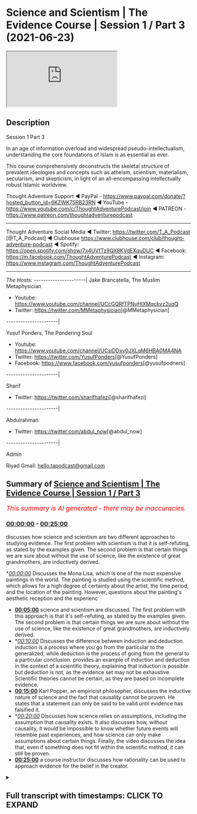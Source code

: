 # Science and Scientism | The Evidence Course | Session 1 / Part 3 (2021-06-23)

<iframe loading='lazy' src='https://www.youtube.com/embed/twjPt1cOHKE'></iframe>

## Description

Session 1 Part 3

In an age of information overload and widespread pseudo-intellectualism, understanding the core foundations of Islam is as essential as ever. 

This course comprehensively deconstructs the skeletal structure of prevalent ideologies and concepts such as atheism, scientism, materialism, secularism, and skepticism, in light of an all-encompassing intellectually robust Islamic worldview.

Thought Adventure Support
◄ PayPal - https://www.paypal.com/donate/?hosted_button_id=6KZWK75RB23RN 
◄ YouTube - https://www.youtube.com/c/ThoughtAdventurePodcast/join
◄ PATREON - https://www.patreon.com/thoughtadventurepodcast
____________________________________________________________________

Thought Adventure Social Media
◄ Twitter: https://twitter.com/T_A_Podcast​​ [@T_A_Podcast]
◄ Clubhouse https://www.clubhouse.com/club/thought-adventure-podcast
◄ Spotify: https://open.spotify.com/show/7x4UVfTz9QX8KVdEXquDUC
◄ Facebook: https://m.facebook.com/ThoughtAdventurePodcast
◄ Instagram: https://www.instagram.com/ThoughtAdventurePodcast​

----------------------------------------------------------------

*The Hosts:*
----------------------|
Jake Brancatella, The Muslim Metaphysician

- Youtube: https://www.youtube.com/channel/UCcGQRfTPNyHlXMqckvz2uqQ
- Twitter:  https://twitter.com/MMetaphysician​​ [@MMetaphysician]

----------------------|

Yusuf Ponders, The Pondering Soul

- Youtube: https://www.youtube.com/channel/UCsiDDxy0JXLqM6HBA0MA4NA
- Twitter: https://twitter.com/YusufPonders​​ [@YusufPonders]
- Facebook: https://www.facebook.com/yusufponders​ [@yusufpodners]

----------------------|

Sharif

- Twitter: https://twitter.com/sharifhafezi​​ [@sharifhafezi]

----------------------|

Abdulrahman

- Twitter: https://twitter.com/abdul_now​ [@abdul_now]

----------------------|

Admin

Riyad 
Gmail: hello.tapodcast@gmail.com

## Summary of [Science and Scientism | The Evidence Course | Session 1 / Part 3](https://www.youtube.com/watch?v=twjPt1cOHKE)


*<span style="color:red; font-size:125%">This summary is AI generated - there may be inaccuracies</span>. [](/)*

### [00:00:00](https://www.youtube.com/watch?v=twjPt1cOHKE&t=0) - [00:25:00](https://www.youtube.com/watch?v=twjPt1cOHKE&t=1500)

 discusses how science and scientism are two different approaches to studying evidence. The first problem with scientism is that it is self-refuting, as stated by the examples given. The second problem is that certain things we are sure about without the use of science, like the existence of great grandmothers, are inductively derived.

**[00:00:00](https://www.youtube.com/watch?v=twjPt1cOHKE&t=0)* Discusses the Mona Lisa, which is one of the most expensive paintings in the world. The painting is studied using the scientific method, which allows for a high degree of certainty about the artist, the time period, and the location of the painting. However, questions about the painting's aesthetic reception and the experienc
* **[00:05:00](https://www.youtube.com/watch?v=twjPt1cOHKE&t=300)**  science and scientism are discussed. The first problem with this approach is that it's self-refuting, as stated by the examples given. The second problem is that certain things we are sure about without the use of science, like the existence of great grandmothers, are inductively derived.
* **[00:10:00](https://www.youtube.com/watch?v=twjPt1cOHKE&t=600)* Discusses the difference between induction and deduction. induction is a process where you go from the particular to the generalized, while deduction is the process of going from the general to a particular conclusion.  provides an example of induction and deduction in the context of a scientific theory, explaining that induction is possible but deduction is not, as the evidence set may not be exhaustive. Scientific theories cannot be certain, as they are based on incomplete evidence.
* **[00:15:00](https://www.youtube.com/watch?v=twjPt1cOHKE&t=900)** Karl Popper, an empiricist philosopher, discusses the inductive nature of science and the fact that causality cannot be proven. He states that a statement can only be said to be valid until evidence has falsified it.
* **[00:20:00](https://www.youtube.com/watch?v=twjPt1cOHKE&t=1200)* Discusses how science relies on assumptions, including the assumption that causality exists. It also discusses how, without causality, it would be impossible to know whether future events will resemble past experiences, and how science can only make assumptions about certain things. Finally, the video discusses the idea that, even if something does not fit within the scientific method, it can still be proven.
* **[00:25:00](https://www.youtube.com/watch?v=twjPt1cOHKE&t=1500)**  a course instructor discusses how rationality can be used to approach evidence for the belief in the creator.

<details><summary><h2>Full transcript with timestamps: CLICK TO EXPAND</h2></summary>

[0:00:15](https://youtu.be/twjPt1cOHKE?t=15) have a think about the famous painting  
[0:00:17](https://youtu.be/twjPt1cOHKE?t=17) called mona lisa  
[0:00:18](https://youtu.be/twjPt1cOHKE?t=18) and it's known throughout the world it's  
[0:00:20](https://youtu.be/twjPt1cOHKE?t=20) one of the most if not the  
[0:00:22](https://youtu.be/twjPt1cOHKE?t=22) most expensive painting in the world  
[0:00:25](https://youtu.be/twjPt1cOHKE?t=25) now let's approach our understanding of  
[0:00:28](https://youtu.be/twjPt1cOHKE?t=28) this painting of the mona lisa  
[0:00:30](https://youtu.be/twjPt1cOHKE?t=30) through using the scientific method what  
[0:00:34](https://youtu.be/twjPt1cOHKE?t=34) conclusions are we going to come to  
[0:00:35](https://youtu.be/twjPt1cOHKE?t=35) using the scientific method well as we  
[0:00:38](https://youtu.be/twjPt1cOHKE?t=38) mentioned the scientific method  
[0:00:40](https://youtu.be/twjPt1cOHKE?t=40) is really good at understanding the  
[0:00:42](https://youtu.be/twjPt1cOHKE?t=42) observable detestable and the repeatable  
[0:00:45](https://youtu.be/twjPt1cOHKE?t=45) so we can work out maybe what type of  
[0:00:48](https://youtu.be/twjPt1cOHKE?t=48) colors were used  
[0:00:49](https://youtu.be/twjPt1cOHKE?t=49) what was the composition of the paints  
[0:00:51](https://youtu.be/twjPt1cOHKE?t=51) what was the composition of the material  
[0:00:53](https://youtu.be/twjPt1cOHKE?t=53) that was used for the canvas  
[0:00:55](https://youtu.be/twjPt1cOHKE?t=55) or even the frame these are things  
[0:00:57](https://youtu.be/twjPt1cOHKE?t=57) within our direct  
[0:00:59](https://youtu.be/twjPt1cOHKE?t=59) observation within the experimental  
[0:01:01](https://youtu.be/twjPt1cOHKE?t=61) field  
[0:01:02](https://youtu.be/twjPt1cOHKE?t=62) but we have to ask ourselves the  
[0:01:04](https://youtu.be/twjPt1cOHKE?t=64) question what's outside  
[0:01:06](https://youtu.be/twjPt1cOHKE?t=66) of the scientific method what's outside  
[0:01:08](https://youtu.be/twjPt1cOHKE?t=68) of the experimental field  
[0:01:10](https://youtu.be/twjPt1cOHKE?t=70) and therefore the empirical approach the  
[0:01:13](https://youtu.be/twjPt1cOHKE?t=73) obvious question  
[0:01:15](https://youtu.be/twjPt1cOHKE?t=75) is the painter science although  
[0:01:18](https://youtu.be/twjPt1cOHKE?t=78) incredibly useful  
[0:01:20](https://youtu.be/twjPt1cOHKE?t=80) when it comes to those things which are  
[0:01:21](https://youtu.be/twjPt1cOHKE?t=81) directly sensible and testable and  
[0:01:23](https://youtu.be/twjPt1cOHKE?t=83) repeatable  
[0:01:25](https://youtu.be/twjPt1cOHKE?t=85) cannot be used to determine matters  
[0:01:27](https://youtu.be/twjPt1cOHKE?t=87) which are outside of its scope  
[0:01:30](https://youtu.be/twjPt1cOHKE?t=90) and the directly observable and the  
[0:01:32](https://youtu.be/twjPt1cOHKE?t=92) directly sensible  
[0:01:34](https://youtu.be/twjPt1cOHKE?t=94) does that mean that because we can't  
[0:01:36](https://youtu.be/twjPt1cOHKE?t=96) prove it for a scientific approach  
[0:01:39](https://youtu.be/twjPt1cOHKE?t=99) that the painter does not exist  
[0:01:42](https://youtu.be/twjPt1cOHKE?t=102) obviously the painter exists in fact we  
[0:01:44](https://youtu.be/twjPt1cOHKE?t=104) know  
[0:01:45](https://youtu.be/twjPt1cOHKE?t=105) who that painter is of the mona lisa  
[0:01:47](https://youtu.be/twjPt1cOHKE?t=107) it's leonardo da vinci  
[0:01:49](https://youtu.be/twjPt1cOHKE?t=109) at the beginning of the 16th century in  
[0:01:51](https://youtu.be/twjPt1cOHKE?t=111) fact  
[0:01:52](https://youtu.be/twjPt1cOHKE?t=112) all of this we know with a high degree  
[0:01:55](https://youtu.be/twjPt1cOHKE?t=115) of certainty i  
[0:01:56](https://youtu.be/twjPt1cOHKE?t=116) who the person was and roughly or quite  
[0:01:59](https://youtu.be/twjPt1cOHKE?t=119) you know confidently  
[0:02:00](https://youtu.be/twjPt1cOHKE?t=120) when it was which period of time at  
[0:02:03](https://youtu.be/twjPt1cOHKE?t=123) least which century it took place  
[0:02:05](https://youtu.be/twjPt1cOHKE?t=125) and all of these answers that we can  
[0:02:07](https://youtu.be/twjPt1cOHKE?t=127) understand with a high degree of  
[0:02:09](https://youtu.be/twjPt1cOHKE?t=129) certainty  
[0:02:10](https://youtu.be/twjPt1cOHKE?t=130) comes outside of experimentation and the  
[0:02:12](https://youtu.be/twjPt1cOHKE?t=132) scientific method  
[0:02:15](https://youtu.be/twjPt1cOHKE?t=135) similarly when we look at the painting  
[0:02:18](https://youtu.be/twjPt1cOHKE?t=138) and maybe some people might say it's  
[0:02:19](https://youtu.be/twjPt1cOHKE?t=139) beautiful  
[0:02:20](https://youtu.be/twjPt1cOHKE?t=140) exquisite other people might say oh it's  
[0:02:22](https://youtu.be/twjPt1cOHKE?t=142) ugly i  
[0:02:23](https://youtu.be/twjPt1cOHKE?t=143) what is our aesthetic reception for this  
[0:02:26](https://youtu.be/twjPt1cOHKE?t=146) particular painting  
[0:02:28](https://youtu.be/twjPt1cOHKE?t=148) does it move us to emotion and what type  
[0:02:31](https://youtu.be/twjPt1cOHKE?t=151) of emotion  
[0:02:32](https://youtu.be/twjPt1cOHKE?t=152) these questions again are outside of  
[0:02:36](https://youtu.be/twjPt1cOHKE?t=156) science yeah it doesn't mean that we  
[0:02:38](https://youtu.be/twjPt1cOHKE?t=158) don't have  
[0:02:39](https://youtu.be/twjPt1cOHKE?t=159) emotions that we don't have an  
[0:02:41](https://youtu.be/twjPt1cOHKE?t=161) appreciation of what we think is  
[0:02:42](https://youtu.be/twjPt1cOHKE?t=162) beautiful or what we think is  
[0:02:44](https://youtu.be/twjPt1cOHKE?t=164) ugly and that's you know and some people  
[0:02:47](https://youtu.be/twjPt1cOHKE?t=167) might say well  
[0:02:48](https://youtu.be/twjPt1cOHKE?t=168) maybe we can through science maybe we  
[0:02:51](https://youtu.be/twjPt1cOHKE?t=171) can  
[0:02:52](https://youtu.be/twjPt1cOHKE?t=172) you know look at a brain scan and look  
[0:02:54](https://youtu.be/twjPt1cOHKE?t=174) at regions of the brain that are being  
[0:02:55](https://youtu.be/twjPt1cOHKE?t=175) highlighted  
[0:02:56](https://youtu.be/twjPt1cOHKE?t=176) but just simply highlighting regions of  
[0:02:59](https://youtu.be/twjPt1cOHKE?t=179) the brain  
[0:03:00](https://youtu.be/twjPt1cOHKE?t=180) doesn't say what type of emotions all  
[0:03:03](https://youtu.be/twjPt1cOHKE?t=183) more importantly the experience of that  
[0:03:06](https://youtu.be/twjPt1cOHKE?t=186) emotions  
[0:03:07](https://youtu.be/twjPt1cOHKE?t=187) because the experience of emotions is  
[0:03:09](https://youtu.be/twjPt1cOHKE?t=189) very personal  
[0:03:10](https://youtu.be/twjPt1cOHKE?t=190) to each individual and this comes to  
[0:03:12](https://youtu.be/twjPt1cOHKE?t=192) another question  
[0:03:14](https://youtu.be/twjPt1cOHKE?t=194) with regards to consciousness how do you  
[0:03:16](https://youtu.be/twjPt1cOHKE?t=196) know  
[0:03:17](https://youtu.be/twjPt1cOHKE?t=197) that i am a conscious being do you know  
[0:03:20](https://youtu.be/twjPt1cOHKE?t=200) it  
[0:03:21](https://youtu.be/twjPt1cOHKE?t=201) by simply studying the science of my  
[0:03:23](https://youtu.be/twjPt1cOHKE?t=203) brain activity  
[0:03:25](https://youtu.be/twjPt1cOHKE?t=205) if you haven't studied my brain activity  
[0:03:27](https://youtu.be/twjPt1cOHKE?t=207) does that mean  
[0:03:28](https://youtu.be/twjPt1cOHKE?t=208) that you are unsure whether i'm a  
[0:03:30](https://youtu.be/twjPt1cOHKE?t=210) conscious being or not  
[0:03:33](https://youtu.be/twjPt1cOHKE?t=213) in fact some people might say okay not  
[0:03:34](https://youtu.be/twjPt1cOHKE?t=214) only can we do brain scans  
[0:03:37](https://youtu.be/twjPt1cOHKE?t=217) but also we can look at action  
[0:03:38](https://youtu.be/twjPt1cOHKE?t=218) potentials of neurons these are  
[0:03:40](https://youtu.be/twjPt1cOHKE?t=220) electrical signals that travel across  
[0:03:42](https://youtu.be/twjPt1cOHKE?t=222) the neurons of the brain  
[0:03:44](https://youtu.be/twjPt1cOHKE?t=224) or that we can you know understand  
[0:03:48](https://youtu.be/twjPt1cOHKE?t=228) and test what type of chemicals are  
[0:03:50](https://youtu.be/twjPt1cOHKE?t=230) being released at the presynaptic neuro  
[0:03:52](https://youtu.be/twjPt1cOHKE?t=232) known as trans neurotransmitters  
[0:03:56](https://youtu.be/twjPt1cOHKE?t=236) yet none of this explains what it means  
[0:03:58](https://youtu.be/twjPt1cOHKE?t=238) to be me  
[0:04:00](https://youtu.be/twjPt1cOHKE?t=240) what it means to experience something  
[0:04:02](https://youtu.be/twjPt1cOHKE?t=242) whether that's a painting  
[0:04:04](https://youtu.be/twjPt1cOHKE?t=244) whether that's poetry or something else  
[0:04:07](https://youtu.be/twjPt1cOHKE?t=247) i  
[0:04:07](https://youtu.be/twjPt1cOHKE?t=247) what it feels to be consciously aware  
[0:04:11](https://youtu.be/twjPt1cOHKE?t=251) many scientists and philosophers are  
[0:04:14](https://youtu.be/twjPt1cOHKE?t=254) aware of this problem of consciousness  
[0:04:16](https://youtu.be/twjPt1cOHKE?t=256) even just how to define what the term  
[0:04:19](https://youtu.be/twjPt1cOHKE?t=259) consciousness is  
[0:04:20](https://youtu.be/twjPt1cOHKE?t=260) from a purely materialistic explanation  
[0:04:23](https://youtu.be/twjPt1cOHKE?t=263) this is why they call it  
[0:04:24](https://youtu.be/twjPt1cOHKE?t=264) the hard problem of science  
[0:04:26](https://youtu.be/twjPt1cOHKE?t=266) consciousness being the hard problem of  
[0:04:28](https://youtu.be/twjPt1cOHKE?t=268) science  
[0:04:29](https://youtu.be/twjPt1cOHKE?t=269) and some might say well you know in the  
[0:04:31](https://youtu.be/twjPt1cOHKE?t=271) future  
[0:04:32](https://youtu.be/twjPt1cOHKE?t=272) we will work it out we will be able to  
[0:04:34](https://youtu.be/twjPt1cOHKE?t=274) define  
[0:04:36](https://youtu.be/twjPt1cOHKE?t=276) through the use of empiricism and  
[0:04:38](https://youtu.be/twjPt1cOHKE?t=278) science that consciousness exists  
[0:04:42](https://youtu.be/twjPt1cOHKE?t=282) that will be able to determine that a  
[0:04:44](https://youtu.be/twjPt1cOHKE?t=284) person is conscious  
[0:04:45](https://youtu.be/twjPt1cOHKE?t=285) or not you know in terms of and what it  
[0:04:48](https://youtu.be/twjPt1cOHKE?t=288) means to be conscious for that  
[0:04:49](https://youtu.be/twjPt1cOHKE?t=289) individual  
[0:04:51](https://youtu.be/twjPt1cOHKE?t=291) but even if they say in the future we'll  
[0:04:53](https://youtu.be/twjPt1cOHKE?t=293) be able to determine this  
[0:04:55](https://youtu.be/twjPt1cOHKE?t=295) it doesn't deny the fact that we can be  
[0:04:58](https://youtu.be/twjPt1cOHKE?t=298) sure to now and understand and  
[0:05:00](https://youtu.be/twjPt1cOHKE?t=300) comprehend now  
[0:05:01](https://youtu.be/twjPt1cOHKE?t=301) that a person is conscious or not  
[0:05:03](https://youtu.be/twjPt1cOHKE?t=303) hopefully you're still conscious  
[0:05:05](https://youtu.be/twjPt1cOHKE?t=305) uh watching these videos so  
[0:05:09](https://youtu.be/twjPt1cOHKE?t=309) whether we look at the painting example  
[0:05:11](https://youtu.be/twjPt1cOHKE?t=311) whether we look at the consciousness  
[0:05:13](https://youtu.be/twjPt1cOHKE?t=313) example  
[0:05:14](https://youtu.be/twjPt1cOHKE?t=314) these are two relatively simple examples  
[0:05:17](https://youtu.be/twjPt1cOHKE?t=317) that demonstrated the limited  
[0:05:18](https://youtu.be/twjPt1cOHKE?t=318) applicability of science  
[0:05:21](https://youtu.be/twjPt1cOHKE?t=321) that is not to say that science isn't a  
[0:05:23](https://youtu.be/twjPt1cOHKE?t=323) useful tool  
[0:05:24](https://youtu.be/twjPt1cOHKE?t=324) and like i said you know it's been very  
[0:05:26](https://youtu.be/twjPt1cOHKE?t=326) useful it's helped us develop medicine  
[0:05:29](https://youtu.be/twjPt1cOHKE?t=329) surgery space travel telecommunications  
[0:05:32](https://youtu.be/twjPt1cOHKE?t=332) but rather and also it was utilized by  
[0:05:35](https://youtu.be/twjPt1cOHKE?t=335) the muslims of the past as well  
[0:05:36](https://youtu.be/twjPt1cOHKE?t=336) famous muslim scientists including  
[0:05:39](https://youtu.be/twjPt1cOHKE?t=339) people who say  
[0:05:40](https://youtu.be/twjPt1cOHKE?t=340) that ibn haitham the famous muslim  
[0:05:42](https://youtu.be/twjPt1cOHKE?t=342) scientists of the past  
[0:05:44](https://youtu.be/twjPt1cOHKE?t=344) helped create in part or help formulate  
[0:05:47](https://youtu.be/twjPt1cOHKE?t=347) in part the scientific method but the  
[0:05:50](https://youtu.be/twjPt1cOHKE?t=350) problem  
[0:05:51](https://youtu.be/twjPt1cOHKE?t=351) now is not the fact that people are  
[0:05:53](https://youtu.be/twjPt1cOHKE?t=353) using science  
[0:05:54](https://youtu.be/twjPt1cOHKE?t=354) it's the fact that they approach all  
[0:05:57](https://youtu.be/twjPt1cOHKE?t=357) questions with the use of science  
[0:05:59](https://youtu.be/twjPt1cOHKE?t=359) and claim that anything that's not  
[0:06:01](https://youtu.be/twjPt1cOHKE?t=361) scientific  
[0:06:03](https://youtu.be/twjPt1cOHKE?t=363) and empirically verifiable is therefore  
[0:06:06](https://youtu.be/twjPt1cOHKE?t=366) unprovable untestable or  
[0:06:10](https://youtu.be/twjPt1cOHKE?t=370) doesn't exist and this is what we call  
[0:06:13](https://youtu.be/twjPt1cOHKE?t=373) scientism  
[0:06:15](https://youtu.be/twjPt1cOHKE?t=375) in one definition it's described as  
[0:06:18](https://youtu.be/twjPt1cOHKE?t=378) totalizing the view of science  
[0:06:20](https://youtu.be/twjPt1cOHKE?t=380) as if it were capable of describing all  
[0:06:22](https://youtu.be/twjPt1cOHKE?t=382) reality  
[0:06:23](https://youtu.be/twjPt1cOHKE?t=383) and knowledge or as if it were the only  
[0:06:26](https://youtu.be/twjPt1cOHKE?t=386) true way  
[0:06:27](https://youtu.be/twjPt1cOHKE?t=387) to acquire knowledge about reality and  
[0:06:29](https://youtu.be/twjPt1cOHKE?t=389) the nature of things  
[0:06:31](https://youtu.be/twjPt1cOHKE?t=391) so statements like science is the only  
[0:06:33](https://youtu.be/twjPt1cOHKE?t=393) way to know truth  
[0:06:35](https://youtu.be/twjPt1cOHKE?t=395) or science will answer all questions  
[0:06:38](https://youtu.be/twjPt1cOHKE?t=398) these statements  
[0:06:39](https://youtu.be/twjPt1cOHKE?t=399) are actually non-scientific statements  
[0:06:43](https://youtu.be/twjPt1cOHKE?t=403) i want you to follow this point when a  
[0:06:45](https://youtu.be/twjPt1cOHKE?t=405) person turns around and says  
[0:06:47](https://youtu.be/twjPt1cOHKE?t=407) all answers or all ideas are derived  
[0:06:50](https://youtu.be/twjPt1cOHKE?t=410) from science all science will answer all  
[0:06:52](https://youtu.be/twjPt1cOHKE?t=412) questions  
[0:06:53](https://youtu.be/twjPt1cOHKE?t=413) is that a testifiable scientific  
[0:06:57](https://youtu.be/twjPt1cOHKE?t=417) you know statement so are they using  
[0:06:59](https://youtu.be/twjPt1cOHKE?t=419) science to justify science  
[0:07:01](https://youtu.be/twjPt1cOHKE?t=421) if they are then it's a circular  
[0:07:03](https://youtu.be/twjPt1cOHKE?t=423) argument what we term tautology  
[0:07:06](https://youtu.be/twjPt1cOHKE?t=426) so these are non-scientific statements  
[0:07:09](https://youtu.be/twjPt1cOHKE?t=429) they are better known as  
[0:07:10](https://youtu.be/twjPt1cOHKE?t=430) metaphysical statements statements that  
[0:07:13](https://youtu.be/twjPt1cOHKE?t=433) are accepted or assumed  
[0:07:15](https://youtu.be/twjPt1cOHKE?t=435) to be true so in essence  
[0:07:18](https://youtu.be/twjPt1cOHKE?t=438) when a person says that only science can  
[0:07:21](https://youtu.be/twjPt1cOHKE?t=441) answer all questions  
[0:07:23](https://youtu.be/twjPt1cOHKE?t=443) that's actually a self-refuting argument  
[0:07:26](https://youtu.be/twjPt1cOHKE?t=446) yeah and that's the first problem with  
[0:07:28](https://youtu.be/twjPt1cOHKE?t=448) this approach with  
[0:07:28](https://youtu.be/twjPt1cOHKE?t=448) scientism the second problem as we've  
[0:07:31](https://youtu.be/twjPt1cOHKE?t=451) described in the examples above  
[0:07:34](https://youtu.be/twjPt1cOHKE?t=454) is that we know certain things and and  
[0:07:37](https://youtu.be/twjPt1cOHKE?t=457) are very sure about these things  
[0:07:39](https://youtu.be/twjPt1cOHKE?t=459) but without the scientific method like  
[0:07:42](https://youtu.be/twjPt1cOHKE?t=462) for example  
[0:07:43](https://youtu.be/twjPt1cOHKE?t=463) you know if i was to ask the question do  
[0:07:45](https://youtu.be/twjPt1cOHKE?t=465) you believe that your great  
[0:07:47](https://youtu.be/twjPt1cOHKE?t=467) great great great great great great  
[0:07:50](https://youtu.be/twjPt1cOHKE?t=470) grandmother  
[0:07:51](https://youtu.be/twjPt1cOHKE?t=471) existed everybody will say yes  
[0:07:54](https://youtu.be/twjPt1cOHKE?t=474) irrespective of whether we knew who that  
[0:07:56](https://youtu.be/twjPt1cOHKE?t=476) great great great great  
[0:07:58](https://youtu.be/twjPt1cOHKE?t=478) great grandmother was irrespective if we  
[0:08:01](https://youtu.be/twjPt1cOHKE?t=481) had a number of people claiming to be or  
[0:08:03](https://youtu.be/twjPt1cOHKE?t=483) potentially could be our great great  
[0:08:05](https://youtu.be/twjPt1cOHKE?t=485) great great grandmother  
[0:08:07](https://youtu.be/twjPt1cOHKE?t=487) irrespective whether we even you know  
[0:08:09](https://youtu.be/twjPt1cOHKE?t=489) have a grave to test  
[0:08:10](https://youtu.be/twjPt1cOHKE?t=490) the dna in order to determine this so  
[0:08:13](https://youtu.be/twjPt1cOHKE?t=493) irrespective of any scientific arguments  
[0:08:15](https://youtu.be/twjPt1cOHKE?t=495) to justify this  
[0:08:16](https://youtu.be/twjPt1cOHKE?t=496) great great great great great  
[0:08:18](https://youtu.be/twjPt1cOHKE?t=498) grandmother existence  
[0:08:20](https://youtu.be/twjPt1cOHKE?t=500) we know we had one so again it proves  
[0:08:23](https://youtu.be/twjPt1cOHKE?t=503) this point which is that  
[0:08:24](https://youtu.be/twjPt1cOHKE?t=504) there are certain things we are 100 sure  
[0:08:27](https://youtu.be/twjPt1cOHKE?t=507) about without the use of science  
[0:08:31](https://youtu.be/twjPt1cOHKE?t=511) furthermore the scientific method in the  
[0:08:33](https://youtu.be/twjPt1cOHKE?t=513) vast majority of cases  
[0:08:35](https://youtu.be/twjPt1cOHKE?t=515) leads to what we term inductive  
[0:08:37](https://youtu.be/twjPt1cOHKE?t=517) conclusions  
[0:08:38](https://youtu.be/twjPt1cOHKE?t=518) and i think we need to explain what  
[0:08:40](https://youtu.be/twjPt1cOHKE?t=520) induction means here  
[0:08:42](https://youtu.be/twjPt1cOHKE?t=522) but just before i do i believe it's also  
[0:08:44](https://youtu.be/twjPt1cOHKE?t=524) important to explain  
[0:08:46](https://youtu.be/twjPt1cOHKE?t=526) and gain a bit more crystal  
[0:08:47](https://youtu.be/twjPt1cOHKE?t=527) understanding of what exactly we mean by  
[0:08:50](https://youtu.be/twjPt1cOHKE?t=530) the scientific method  
[0:08:52](https://youtu.be/twjPt1cOHKE?t=532) now if we cast our minds back to when  
[0:08:54](https://youtu.be/twjPt1cOHKE?t=534) we're at school  
[0:08:55](https://youtu.be/twjPt1cOHKE?t=535) or maybe those people do science at  
[0:08:57](https://youtu.be/twjPt1cOHKE?t=537) university  
[0:08:59](https://youtu.be/twjPt1cOHKE?t=539) and we were asked to write up a  
[0:09:01](https://youtu.be/twjPt1cOHKE?t=541) scientific experiment  
[0:09:03](https://youtu.be/twjPt1cOHKE?t=543) then there was a very specific way in  
[0:09:06](https://youtu.be/twjPt1cOHKE?t=546) how this scientific experiment had to be  
[0:09:08](https://youtu.be/twjPt1cOHKE?t=548) written up  
[0:09:09](https://youtu.be/twjPt1cOHKE?t=549) and this is called the scientific method  
[0:09:12](https://youtu.be/twjPt1cOHKE?t=552) and that is  
[0:09:13](https://youtu.be/twjPt1cOHKE?t=553) you would have an aim you would have a  
[0:09:15](https://youtu.be/twjPt1cOHKE?t=555) method  
[0:09:16](https://youtu.be/twjPt1cOHKE?t=556) you would have results and you'd also  
[0:09:19](https://youtu.be/twjPt1cOHKE?t=559) have a conclusion  
[0:09:21](https://youtu.be/twjPt1cOHKE?t=561) so what was the aim the aim identified  
[0:09:23](https://youtu.be/twjPt1cOHKE?t=563) the purpose of the experiment  
[0:09:26](https://youtu.be/twjPt1cOHKE?t=566) what you wanted to find out the aim also  
[0:09:29](https://youtu.be/twjPt1cOHKE?t=569) may have included a hypothesis  
[0:09:31](https://youtu.be/twjPt1cOHKE?t=571) you know what you may see and also the  
[0:09:34](https://youtu.be/twjPt1cOHKE?t=574) aim defined for  
[0:09:36](https://youtu.be/twjPt1cOHKE?t=576) us what variables we were looking to  
[0:09:38](https://youtu.be/twjPt1cOHKE?t=578) test  
[0:09:39](https://youtu.be/twjPt1cOHKE?t=579) the method the method was explaining  
[0:09:42](https://youtu.be/twjPt1cOHKE?t=582) how we isolated the various variables  
[0:09:46](https://youtu.be/twjPt1cOHKE?t=586) and what conditions and causes we  
[0:09:48](https://youtu.be/twjPt1cOHKE?t=588) subjected them to  
[0:09:50](https://youtu.be/twjPt1cOHKE?t=590) or we observed them in what types of  
[0:09:52](https://youtu.be/twjPt1cOHKE?t=592) conditions  
[0:09:53](https://youtu.be/twjPt1cOHKE?t=593) the results was the data we obtained  
[0:09:56](https://youtu.be/twjPt1cOHKE?t=596) from this experiment  
[0:09:57](https://youtu.be/twjPt1cOHKE?t=597) yeah or these observations and the  
[0:10:00](https://youtu.be/twjPt1cOHKE?t=600) conclusion  
[0:10:01](https://youtu.be/twjPt1cOHKE?t=601) was an understanding of what that  
[0:10:03](https://youtu.be/twjPt1cOHKE?t=603) relationship was between our observation  
[0:10:06](https://youtu.be/twjPt1cOHKE?t=606) and the results and whether this  
[0:10:08](https://youtu.be/twjPt1cOHKE?t=608) confirmed our hypothesis  
[0:10:11](https://youtu.be/twjPt1cOHKE?t=611) or denied our hypothesis now it sounds a  
[0:10:14](https://youtu.be/twjPt1cOHKE?t=614) bit complicated but let me break it down  
[0:10:15](https://youtu.be/twjPt1cOHKE?t=615) even further  
[0:10:16](https://youtu.be/twjPt1cOHKE?t=616) imagine if we were to do an experiment  
[0:10:18](https://youtu.be/twjPt1cOHKE?t=618) and talk about maybe the boiling point  
[0:10:20](https://youtu.be/twjPt1cOHKE?t=620) of water  
[0:10:20](https://youtu.be/twjPt1cOHKE?t=620) very simple experiment we all know what  
[0:10:22](https://youtu.be/twjPt1cOHKE?t=622) the boiling point of water is but let's  
[0:10:23](https://youtu.be/twjPt1cOHKE?t=623) say  
[0:10:24](https://youtu.be/twjPt1cOHKE?t=624) we wanted to prove this point so we  
[0:10:27](https://youtu.be/twjPt1cOHKE?t=627) would  
[0:10:27](https://youtu.be/twjPt1cOHKE?t=627) define you know in our aim that we want  
[0:10:30](https://youtu.be/twjPt1cOHKE?t=630) to look at the boiling point of water  
[0:10:32](https://youtu.be/twjPt1cOHKE?t=632) we would define in our method the method  
[0:10:34](https://youtu.be/twjPt1cOHKE?t=634) of  
[0:10:35](https://youtu.be/twjPt1cOHKE?t=635) achieving this so we'd say we'll take  
[0:10:38](https://youtu.be/twjPt1cOHKE?t=638) pure water  
[0:10:39](https://youtu.be/twjPt1cOHKE?t=639) at room conditions at one atmosphere  
[0:10:42](https://youtu.be/twjPt1cOHKE?t=642) we will subject it to heat using maybe a  
[0:10:45](https://youtu.be/twjPt1cOHKE?t=645) bunsen burner  
[0:10:46](https://youtu.be/twjPt1cOHKE?t=646) and we'll record the temperature with a  
[0:10:48](https://youtu.be/twjPt1cOHKE?t=648) thermometer  
[0:10:49](https://youtu.be/twjPt1cOHKE?t=649) and then we would record and we would do  
[0:10:52](https://youtu.be/twjPt1cOHKE?t=652) this experiment where we  
[0:10:54](https://youtu.be/twjPt1cOHKE?t=654) heated the water up and record that it  
[0:10:57](https://youtu.be/twjPt1cOHKE?t=657) boiled at 100 degrees celsius  
[0:10:59](https://youtu.be/twjPt1cOHKE?t=659) we would then test it and repeat it so  
[0:11:01](https://youtu.be/twjPt1cOHKE?t=661) we would repeat this process  
[0:11:03](https://youtu.be/twjPt1cOHKE?t=663) in order to get maybe further  
[0:11:05](https://youtu.be/twjPt1cOHKE?t=665) confirmations that could have been  
[0:11:06](https://youtu.be/twjPt1cOHKE?t=666) a uh you know an  
[0:11:10](https://youtu.be/twjPt1cOHKE?t=670) incorrect or an abnormal reading so we  
[0:11:12](https://youtu.be/twjPt1cOHKE?t=672) want to test it so we test it again  
[0:11:14](https://youtu.be/twjPt1cOHKE?t=674) and maybe after the fifth time we find  
[0:11:17](https://youtu.be/twjPt1cOHKE?t=677) that water balls at 100 degrees celsius  
[0:11:19](https://youtu.be/twjPt1cOHKE?t=679) we can say okay in our conclusions  
[0:11:22](https://youtu.be/twjPt1cOHKE?t=682) we can say that when we subjected water  
[0:11:26](https://youtu.be/twjPt1cOHKE?t=686) to heat we found that it boiled at 100  
[0:11:29](https://youtu.be/twjPt1cOHKE?t=689) degrees celsius this is our conclusion  
[0:11:32](https://youtu.be/twjPt1cOHKE?t=692) now that conclusion  
[0:11:35](https://youtu.be/twjPt1cOHKE?t=695) on the issue of water is what we call  
[0:11:38](https://youtu.be/twjPt1cOHKE?t=698) an induced conclusion or inductive  
[0:11:41](https://youtu.be/twjPt1cOHKE?t=701) process or inductive conclusion  
[0:11:43](https://youtu.be/twjPt1cOHKE?t=703) so let us explain what do we mean by  
[0:11:45](https://youtu.be/twjPt1cOHKE?t=705) induction and the opposite of that or  
[0:11:47](https://youtu.be/twjPt1cOHKE?t=707) the  
[0:11:48](https://youtu.be/twjPt1cOHKE?t=708) the other aspect of that is called  
[0:11:50](https://youtu.be/twjPt1cOHKE?t=710) deduction  
[0:11:51](https://youtu.be/twjPt1cOHKE?t=711) so induction is understood where you go  
[0:11:54](https://youtu.be/twjPt1cOHKE?t=714) from the particular  
[0:11:56](https://youtu.be/twjPt1cOHKE?t=716) to the generalized give you a very  
[0:11:59](https://youtu.be/twjPt1cOHKE?t=719) famous example example that's always  
[0:12:00](https://youtu.be/twjPt1cOHKE?t=720) found in all different books  
[0:12:02](https://youtu.be/twjPt1cOHKE?t=722) where it talks about induction is the  
[0:12:04](https://youtu.be/twjPt1cOHKE?t=724) example of  
[0:12:05](https://youtu.be/twjPt1cOHKE?t=725) swans what color of swans  
[0:12:08](https://youtu.be/twjPt1cOHKE?t=728) so maybe you go out and you'll see once  
[0:12:10](https://youtu.be/twjPt1cOHKE?t=730) one  
[0:12:11](https://youtu.be/twjPt1cOHKE?t=731) two swans three swans 999 swans and all  
[0:12:16](https://youtu.be/twjPt1cOHKE?t=736) of them  
[0:12:17](https://youtu.be/twjPt1cOHKE?t=737) 999 were all white so you took  
[0:12:20](https://youtu.be/twjPt1cOHKE?t=740) particular  
[0:12:21](https://youtu.be/twjPt1cOHKE?t=741) observations and then you said as your  
[0:12:24](https://youtu.be/twjPt1cOHKE?t=744) conclusion  
[0:12:25](https://youtu.be/twjPt1cOHKE?t=745) all swans are white so going from the  
[0:12:28](https://youtu.be/twjPt1cOHKE?t=748) particular to the generalized  
[0:12:31](https://youtu.be/twjPt1cOHKE?t=751) but what about the one thousandths one  
[0:12:35](https://youtu.be/twjPt1cOHKE?t=755) yeah maybe you come across later on your  
[0:12:36](https://youtu.be/twjPt1cOHKE?t=756) on a you know another swan a thousand  
[0:12:39](https://youtu.be/twjPt1cOHKE?t=759) swan  
[0:12:39](https://youtu.be/twjPt1cOHKE?t=759) and you find it's black so what you find  
[0:12:43](https://youtu.be/twjPt1cOHKE?t=763) with the problem with induction  
[0:12:45](https://youtu.be/twjPt1cOHKE?t=765) is that induction when you go from  
[0:12:46](https://youtu.be/twjPt1cOHKE?t=766) particular  
[0:12:48](https://youtu.be/twjPt1cOHKE?t=768) to to the general there may be some  
[0:12:51](https://youtu.be/twjPt1cOHKE?t=771) evidence that you are unaware of there  
[0:12:53](https://youtu.be/twjPt1cOHKE?t=773) may be some observation that you've not  
[0:12:55](https://youtu.be/twjPt1cOHKE?t=775) come across  
[0:12:56](https://youtu.be/twjPt1cOHKE?t=776) which therefore defeats or undermines  
[0:13:00](https://youtu.be/twjPt1cOHKE?t=780) the whole of your conclusion  
[0:13:01](https://youtu.be/twjPt1cOHKE?t=781) so scientific theories or even when  
[0:13:05](https://youtu.be/twjPt1cOHKE?t=785) people turn around and say talk about  
[0:13:06](https://youtu.be/twjPt1cOHKE?t=786) scientific facts  
[0:13:07](https://youtu.be/twjPt1cOHKE?t=787) are not really facts per se they're not  
[0:13:10](https://youtu.be/twjPt1cOHKE?t=790) hundred percent  
[0:13:11](https://youtu.be/twjPt1cOHKE?t=791) but rather they are induced they are  
[0:13:13](https://youtu.be/twjPt1cOHKE?t=793) things which are  
[0:13:15](https://youtu.be/twjPt1cOHKE?t=795) uh you know based upon uh  
[0:13:19](https://youtu.be/twjPt1cOHKE?t=799) may be true or valid based upon the  
[0:13:21](https://youtu.be/twjPt1cOHKE?t=801) current data set  
[0:13:22](https://youtu.be/twjPt1cOHKE?t=802) that you have deduction works the other  
[0:13:25](https://youtu.be/twjPt1cOHKE?t=805) way around  
[0:13:26](https://youtu.be/twjPt1cOHKE?t=806) deduction is when you go to from the  
[0:13:27](https://youtu.be/twjPt1cOHKE?t=807) general and you come to a particular  
[0:13:29](https://youtu.be/twjPt1cOHKE?t=809) conclusion  
[0:13:30](https://youtu.be/twjPt1cOHKE?t=810) so again the famous example is all men  
[0:13:33](https://youtu.be/twjPt1cOHKE?t=813) are mortal  
[0:13:34](https://youtu.be/twjPt1cOHKE?t=814) general statement socrates is a man  
[0:13:38](https://youtu.be/twjPt1cOHKE?t=818) therefore socrates is mortal so you've  
[0:13:42](https://youtu.be/twjPt1cOHKE?t=822) gone from the general  
[0:13:43](https://youtu.be/twjPt1cOHKE?t=823) or men immortal to a specific conclusion  
[0:13:46](https://youtu.be/twjPt1cOHKE?t=826) socrates is therefore  
[0:13:47](https://youtu.be/twjPt1cOHKE?t=827) mortal so this would what we call a  
[0:13:50](https://youtu.be/twjPt1cOHKE?t=830) deduction  
[0:13:52](https://youtu.be/twjPt1cOHKE?t=832) so with regards to the issue of the  
[0:13:53](https://youtu.be/twjPt1cOHKE?t=833) water boiling  
[0:13:55](https://youtu.be/twjPt1cOHKE?t=835) how do we know that the water boils at  
[0:13:57](https://youtu.be/twjPt1cOHKE?t=837) 100 degrees celsius  
[0:13:59](https://youtu.be/twjPt1cOHKE?t=839) as a generalized statement based upon  
[0:14:02](https://youtu.be/twjPt1cOHKE?t=842) four observations  
[0:14:03](https://youtu.be/twjPt1cOHKE?t=843) even if we you know say a thousand  
[0:14:06](https://youtu.be/twjPt1cOHKE?t=846) observations  
[0:14:07](https://youtu.be/twjPt1cOHKE?t=847) or a million observations how do we know  
[0:14:10](https://youtu.be/twjPt1cOHKE?t=850) the one millionth  
[0:14:11](https://youtu.be/twjPt1cOHKE?t=851) and one time when we observe water  
[0:14:14](https://youtu.be/twjPt1cOHKE?t=854) actually boils different that's because  
[0:14:17](https://youtu.be/twjPt1cOHKE?t=857) whenever we say a statement like all  
[0:14:19](https://youtu.be/twjPt1cOHKE?t=859) water balls at 100 degrees celsius  
[0:14:22](https://youtu.be/twjPt1cOHKE?t=862) what we're saying is that all water that  
[0:14:24](https://youtu.be/twjPt1cOHKE?t=864) existed  
[0:14:25](https://youtu.be/twjPt1cOHKE?t=865) that does exist and that will exist  
[0:14:28](https://youtu.be/twjPt1cOHKE?t=868) boils 100 degrees celsius  
[0:14:30](https://youtu.be/twjPt1cOHKE?t=870) but we can't make that statement and the  
[0:14:32](https://youtu.be/twjPt1cOHKE?t=872) reason why we can't make that statement  
[0:14:33](https://youtu.be/twjPt1cOHKE?t=873) is because we've not sensed all water  
[0:14:35](https://youtu.be/twjPt1cOHKE?t=875) that has existed  
[0:14:37](https://youtu.be/twjPt1cOHKE?t=877) that does exist and that will exist in  
[0:14:40](https://youtu.be/twjPt1cOHKE?t=880) the future  
[0:14:42](https://youtu.be/twjPt1cOHKE?t=882) therefore we've generalized this and  
[0:14:44](https://youtu.be/twjPt1cOHKE?t=884) that's where one of the key problems  
[0:14:46](https://youtu.be/twjPt1cOHKE?t=886) regardless of  
[0:14:47](https://youtu.be/twjPt1cOHKE?t=887) science is that science cannot be or  
[0:14:49](https://youtu.be/twjPt1cOHKE?t=889) cannot lead to certainty  
[0:14:51](https://youtu.be/twjPt1cOHKE?t=891) by scientific theories unless you've  
[0:14:53](https://youtu.be/twjPt1cOHKE?t=893) totally observed  
[0:14:54](https://youtu.be/twjPt1cOHKE?t=894) the reality of the particular subject  
[0:14:57](https://youtu.be/twjPt1cOHKE?t=897) matter at hand  
[0:14:58](https://youtu.be/twjPt1cOHKE?t=898) so even things like the theory of  
[0:15:00](https://youtu.be/twjPt1cOHKE?t=900) gravity  
[0:15:01](https://youtu.be/twjPt1cOHKE?t=901) the laws of nature known as like for  
[0:15:04](https://youtu.be/twjPt1cOHKE?t=904) example the laws of thermodynamics now  
[0:15:06](https://youtu.be/twjPt1cOHKE?t=906) they're termed laws  
[0:15:07](https://youtu.be/twjPt1cOHKE?t=907) the idea would be that they're set in  
[0:15:09](https://youtu.be/twjPt1cOHKE?t=909) stone they cannot change  
[0:15:11](https://youtu.be/twjPt1cOHKE?t=911) all of these things are induced  
[0:15:15](https://youtu.be/twjPt1cOHKE?t=915) they're true or they're valid but based  
[0:15:18](https://youtu.be/twjPt1cOHKE?t=918) upon a limited set of data even if it's  
[0:15:21](https://youtu.be/twjPt1cOHKE?t=921) a million evidences or a billion  
[0:15:23](https://youtu.be/twjPt1cOHKE?t=923) evidences  
[0:15:24](https://youtu.be/twjPt1cOHKE?t=924) so science can never lead to 100 and as  
[0:15:27](https://youtu.be/twjPt1cOHKE?t=927) a side point regards to evolution  
[0:15:29](https://youtu.be/twjPt1cOHKE?t=929) it's the same thing you find people like  
[0:15:31](https://youtu.be/twjPt1cOHKE?t=931) you know atheists richard dawkins others  
[0:15:34](https://youtu.be/twjPt1cOHKE?t=934) who say yes evolution is an absolute  
[0:15:37](https://youtu.be/twjPt1cOHKE?t=937) fact  
[0:15:38](https://youtu.be/twjPt1cOHKE?t=938) it's a scientific fact but really if you  
[0:15:40](https://youtu.be/twjPt1cOHKE?t=940) identify  
[0:15:42](https://youtu.be/twjPt1cOHKE?t=942) what science is than the philosophy  
[0:15:43](https://youtu.be/twjPt1cOHKE?t=943) behind science you realize that science  
[0:15:46](https://youtu.be/twjPt1cOHKE?t=946) doesn't deal in facts and  
[0:15:49](https://youtu.be/twjPt1cOHKE?t=949) this isn't something that you know isn't  
[0:15:52](https://youtu.be/twjPt1cOHKE?t=952) aware from certain people either  
[0:15:54](https://youtu.be/twjPt1cOHKE?t=954) philosophers of science  
[0:15:55](https://youtu.be/twjPt1cOHKE?t=955) people like bertrand russell carl popper  
[0:15:58](https://youtu.be/twjPt1cOHKE?t=958) yeah  
[0:15:58](https://youtu.be/twjPt1cOHKE?t=958) and also the famous 18th century  
[0:16:00](https://youtu.be/twjPt1cOHKE?t=960) empiricist philosopher known as david  
[0:16:02](https://youtu.be/twjPt1cOHKE?t=962) hume  
[0:16:03](https://youtu.be/twjPt1cOHKE?t=963) they all understood the the inductive or  
[0:16:06](https://youtu.be/twjPt1cOHKE?t=966) the indefinite nature  
[0:16:07](https://youtu.be/twjPt1cOHKE?t=967) of science karl popper in fact  
[0:16:10](https://youtu.be/twjPt1cOHKE?t=970) he came he was an empiricist and he came  
[0:16:13](https://youtu.be/twjPt1cOHKE?t=973) and he looked at this idea  
[0:16:15](https://youtu.be/twjPt1cOHKE?t=975) of science not being able to establish  
[0:16:17](https://youtu.be/twjPt1cOHKE?t=977) truths and he started to talk about  
[0:16:19](https://youtu.be/twjPt1cOHKE?t=979) how actually science should be in the  
[0:16:21](https://youtu.be/twjPt1cOHKE?t=981) busi not the not the  
[0:16:23](https://youtu.be/twjPt1cOHKE?t=983) business of dealing with truths but  
[0:16:25](https://youtu.be/twjPt1cOHKE?t=985) rather the business of  
[0:16:26](https://youtu.be/twjPt1cOHKE?t=986) falsifying statements and that's where  
[0:16:29](https://youtu.be/twjPt1cOHKE?t=989) he came up with the idea of  
[0:16:30](https://youtu.be/twjPt1cOHKE?t=990) falsificationism  
[0:16:31](https://youtu.be/twjPt1cOHKE?t=991) or the falsifiability he said that  
[0:16:34](https://youtu.be/twjPt1cOHKE?t=994) science due to its inductive nature can  
[0:16:36](https://youtu.be/twjPt1cOHKE?t=996) never be gen  
[0:16:37](https://youtu.be/twjPt1cOHKE?t=997) can never make true generalized  
[0:16:40](https://youtu.be/twjPt1cOHKE?t=1000) statements  
[0:16:41](https://youtu.be/twjPt1cOHKE?t=1001) what we therefore can't say is that  
[0:16:44](https://youtu.be/twjPt1cOHKE?t=1004) water boils at 100 degrees celsius  
[0:16:46](https://youtu.be/twjPt1cOHKE?t=1006) but what we according to karl popper can  
[0:16:48](https://youtu.be/twjPt1cOHKE?t=1008) say is that  
[0:16:50](https://youtu.be/twjPt1cOHKE?t=1010) water boiling a hundred degrees celsius  
[0:16:52](https://youtu.be/twjPt1cOHKE?t=1012) is a  
[0:16:53](https://youtu.be/twjPt1cOHKE?t=1013) valid proposition a valid statement that  
[0:16:56](https://youtu.be/twjPt1cOHKE?t=1016) has not  
[0:16:57](https://youtu.be/twjPt1cOHKE?t=1017) yet been falsified so this is his  
[0:16:59](https://youtu.be/twjPt1cOHKE?t=1019) position  
[0:17:00](https://youtu.be/twjPt1cOHKE?t=1020) that a statement can't be said to be  
[0:17:02](https://youtu.be/twjPt1cOHKE?t=1022) true it can only be said to be  
[0:17:04](https://youtu.be/twjPt1cOHKE?t=1024) valid until evidence has falsified it  
[0:17:07](https://youtu.be/twjPt1cOHKE?t=1027) and if there's no evidence that's  
[0:17:08](https://youtu.be/twjPt1cOHKE?t=1028) falsified it  
[0:17:09](https://youtu.be/twjPt1cOHKE?t=1029) it remains a valid statement so we can  
[0:17:12](https://youtu.be/twjPt1cOHKE?t=1032) see that actually  
[0:17:14](https://youtu.be/twjPt1cOHKE?t=1034) when we look at and understand science  
[0:17:17](https://youtu.be/twjPt1cOHKE?t=1037) and in terms of the evidences and the  
[0:17:19](https://youtu.be/twjPt1cOHKE?t=1039) conclusions that they're not 100  
[0:17:21](https://youtu.be/twjPt1cOHKE?t=1041) but there's more to it than this the  
[0:17:23](https://youtu.be/twjPt1cOHKE?t=1043) scientific method is built on  
[0:17:25](https://youtu.be/twjPt1cOHKE?t=1045) specific axioms axioms here means  
[0:17:29](https://youtu.be/twjPt1cOHKE?t=1049) you know assumptions that we have to  
[0:17:31](https://youtu.be/twjPt1cOHKE?t=1051) accept  
[0:17:32](https://youtu.be/twjPt1cOHKE?t=1052) one of those axioms that science is  
[0:17:34](https://youtu.be/twjPt1cOHKE?t=1054) built upon is the idea that causality  
[0:17:36](https://youtu.be/twjPt1cOHKE?t=1056) exists so for example when i want to  
[0:17:39](https://youtu.be/twjPt1cOHKE?t=1059) work out the boiling point of water  
[0:17:42](https://youtu.be/twjPt1cOHKE?t=1062) what do i do i assume that  
[0:17:45](https://youtu.be/twjPt1cOHKE?t=1065) heat will cause the boiling point so  
[0:17:48](https://youtu.be/twjPt1cOHKE?t=1068) even prior to engaging in the scientific  
[0:17:50](https://youtu.be/twjPt1cOHKE?t=1070) experiment i'm going to place a flame or  
[0:17:53](https://youtu.be/twjPt1cOHKE?t=1073) fire or heat  
[0:17:55](https://youtu.be/twjPt1cOHKE?t=1075) underneath the water either cause would  
[0:17:58](https://youtu.be/twjPt1cOHKE?t=1078) be the heat  
[0:17:58](https://youtu.be/twjPt1cOHKE?t=1078) and the effect would be the boiling  
[0:18:00](https://youtu.be/twjPt1cOHKE?t=1080) point  
[0:18:02](https://youtu.be/twjPt1cOHKE?t=1082) but what was really interesting to note  
[0:18:05](https://youtu.be/twjPt1cOHKE?t=1085) and this is what david hume himself  
[0:18:06](https://youtu.be/twjPt1cOHKE?t=1086) noted  
[0:18:07](https://youtu.be/twjPt1cOHKE?t=1087) is that causality cannot be proven  
[0:18:11](https://youtu.be/twjPt1cOHKE?t=1091) it has to be assumed see  
[0:18:14](https://youtu.be/twjPt1cOHKE?t=1094) when you put water or heat beneath a  
[0:18:17](https://youtu.be/twjPt1cOHKE?t=1097) water  
[0:18:18](https://youtu.be/twjPt1cOHKE?t=1098) you notice an effect yeah you notice  
[0:18:20](https://youtu.be/twjPt1cOHKE?t=1100) something resulting  
[0:18:21](https://youtu.be/twjPt1cOHKE?t=1101) so you have two events heat and boiling  
[0:18:24](https://youtu.be/twjPt1cOHKE?t=1104) of water  
[0:18:26](https://youtu.be/twjPt1cOHKE?t=1106) but our mind makes the connection  
[0:18:29](https://youtu.be/twjPt1cOHKE?t=1109) of the causality or the the relationship  
[0:18:31](https://youtu.be/twjPt1cOHKE?t=1111) between the heat and the water  
[0:18:33](https://youtu.be/twjPt1cOHKE?t=1113) otherwise it's just an observation they  
[0:18:36](https://youtu.be/twjPt1cOHKE?t=1116) assume he  
[0:18:37](https://youtu.be/twjPt1cOHKE?t=1117) he gave an example of this uh of a  
[0:18:40](https://youtu.be/twjPt1cOHKE?t=1120) of a billiard table maybe modern day  
[0:18:42](https://youtu.be/twjPt1cOHKE?t=1122) example would be a pool table  
[0:18:45](https://youtu.be/twjPt1cOHKE?t=1125) and he said imagine if you had a person  
[0:18:47](https://youtu.be/twjPt1cOHKE?t=1127) who had never seen  
[0:18:48](https://youtu.be/twjPt1cOHKE?t=1128) a pool table in his life and  
[0:18:52](https://youtu.be/twjPt1cOHKE?t=1132) he sees the white ball traveling towards  
[0:18:54](https://youtu.be/twjPt1cOHKE?t=1134) the black ball what would he expect  
[0:18:56](https://youtu.be/twjPt1cOHKE?t=1136) what's his expectation  
[0:18:59](https://youtu.be/twjPt1cOHKE?t=1139) now because he's never seen this event  
[0:19:01](https://youtu.be/twjPt1cOHKE?t=1141) occur he doesn't know what to expect  
[0:19:03](https://youtu.be/twjPt1cOHKE?t=1143) could be that the white ball bounces off  
[0:19:05](https://youtu.be/twjPt1cOHKE?t=1145) the black ball  
[0:19:06](https://youtu.be/twjPt1cOHKE?t=1146) it could be that the white ball you know  
[0:19:10](https://youtu.be/twjPt1cOHKE?t=1150) smashes through the black ball it could  
[0:19:12](https://youtu.be/twjPt1cOHKE?t=1152) be that the white ball  
[0:19:13](https://youtu.be/twjPt1cOHKE?t=1153) passes directly through the black ball  
[0:19:16](https://youtu.be/twjPt1cOHKE?t=1156) or it could be  
[0:19:17](https://youtu.be/twjPt1cOHKE?t=1157) that the black ball bounces off and  
[0:19:19](https://youtu.be/twjPt1cOHKE?t=1159) moves in another direction  
[0:19:21](https://youtu.be/twjPt1cOHKE?t=1161) there's a number of potential  
[0:19:23](https://youtu.be/twjPt1cOHKE?t=1163) possibilities  
[0:19:24](https://youtu.be/twjPt1cOHKE?t=1164) so david hume in the billiard ball  
[0:19:26](https://youtu.be/twjPt1cOHKE?t=1166) example he said well he  
[0:19:28](https://youtu.be/twjPt1cOHKE?t=1168) sees this event and he sees the  
[0:19:30](https://youtu.be/twjPt1cOHKE?t=1170) blackball move  
[0:19:31](https://youtu.be/twjPt1cOHKE?t=1171) after being hit by the white bull so he  
[0:19:33](https://youtu.be/twjPt1cOHKE?t=1173) does it a second time  
[0:19:35](https://youtu.be/twjPt1cOHKE?t=1175) now the question becomes what would he  
[0:19:38](https://youtu.be/twjPt1cOHKE?t=1178) expect when he repeats this  
[0:19:40](https://youtu.be/twjPt1cOHKE?t=1180) the second time even with all the  
[0:19:42](https://youtu.be/twjPt1cOHKE?t=1182) variables the same  
[0:19:43](https://youtu.be/twjPt1cOHKE?t=1183) our intuitive understanding would be  
[0:19:46](https://youtu.be/twjPt1cOHKE?t=1186) that the black ball will move  
[0:19:47](https://youtu.be/twjPt1cOHKE?t=1187) meaning that the second event will  
[0:19:49](https://youtu.be/twjPt1cOHKE?t=1189) resemble and follow  
[0:19:51](https://youtu.be/twjPt1cOHKE?t=1191) the past event david hume said that's an  
[0:19:53](https://youtu.be/twjPt1cOHKE?t=1193) assumption  
[0:19:55](https://youtu.be/twjPt1cOHKE?t=1195) the assumption being that future events  
[0:19:59](https://youtu.be/twjPt1cOHKE?t=1199) follow the same pattern as past  
[0:20:01](https://youtu.be/twjPt1cOHKE?t=1201) experiences  
[0:20:03](https://youtu.be/twjPt1cOHKE?t=1203) because the same number of potential  
[0:20:05](https://youtu.be/twjPt1cOHKE?t=1205) possibilities still exist  
[0:20:07](https://youtu.be/twjPt1cOHKE?t=1207) the white ball could bounce off the  
[0:20:09](https://youtu.be/twjPt1cOHKE?t=1209) black ball the black ball could be  
[0:20:10](https://youtu.be/twjPt1cOHKE?t=1210) disintegrated  
[0:20:12](https://youtu.be/twjPt1cOHKE?t=1212) the white ball could go straight through  
[0:20:13](https://youtu.be/twjPt1cOHKE?t=1213) the black ball or the black ball could  
[0:20:15](https://youtu.be/twjPt1cOHKE?t=1215) move  
[0:20:15](https://youtu.be/twjPt1cOHKE?t=1215) the same number of potential  
[0:20:18](https://youtu.be/twjPt1cOHKE?t=1218) possibilities could still occur  
[0:20:20](https://youtu.be/twjPt1cOHKE?t=1220) so he said david hume using this example  
[0:20:22](https://youtu.be/twjPt1cOHKE?t=1222) he's explaining this point which is that  
[0:20:24](https://youtu.be/twjPt1cOHKE?t=1224) you can't know for certain that  
[0:20:26](https://youtu.be/twjPt1cOHKE?t=1226) causality exists  
[0:20:28](https://youtu.be/twjPt1cOHKE?t=1228) and you can't know that definitely  
[0:20:30](https://youtu.be/twjPt1cOHKE?t=1230) future events  
[0:20:31](https://youtu.be/twjPt1cOHKE?t=1231) will resemble past experiences but this  
[0:20:34](https://youtu.be/twjPt1cOHKE?t=1234) is exactly how science works  
[0:20:36](https://youtu.be/twjPt1cOHKE?t=1236) science has to work by saying future  
[0:20:39](https://youtu.be/twjPt1cOHKE?t=1239) events  
[0:20:40](https://youtu.be/twjPt1cOHKE?t=1240) will resemble past experiences otherwise  
[0:20:42](https://youtu.be/twjPt1cOHKE?t=1242) there would be no science  
[0:20:44](https://youtu.be/twjPt1cOHKE?t=1244) and causality has to be assumed  
[0:20:46](https://youtu.be/twjPt1cOHKE?t=1246) otherwise we would not do any  
[0:20:47](https://youtu.be/twjPt1cOHKE?t=1247) experiments  
[0:20:49](https://youtu.be/twjPt1cOHKE?t=1249) and maybe just to give you another quick  
[0:20:51](https://youtu.be/twjPt1cOHKE?t=1251) example of this  
[0:20:54](https://youtu.be/twjPt1cOHKE?t=1254) they discovered stars that were orbiting  
[0:20:58](https://youtu.be/twjPt1cOHKE?t=1258) in galaxies and they orbited around a  
[0:21:01](https://youtu.be/twjPt1cOHKE?t=1261) central mass known  
[0:21:02](https://youtu.be/twjPt1cOHKE?t=1262) as a super black hole or supermassive  
[0:21:03](https://youtu.be/twjPt1cOHKE?t=1263) black hole  
[0:21:05](https://youtu.be/twjPt1cOHKE?t=1265) and they noticed that the stars on the  
[0:21:06](https://youtu.be/twjPt1cOHKE?t=1266) very edges of these galaxies that were  
[0:21:08](https://youtu.be/twjPt1cOHKE?t=1268) orbiting  
[0:21:09](https://youtu.be/twjPt1cOHKE?t=1269) were going too fast they were going the  
[0:21:12](https://youtu.be/twjPt1cOHKE?t=1272) same speed as  
[0:21:13](https://youtu.be/twjPt1cOHKE?t=1273) stars that were orbiting closer to the  
[0:21:16](https://youtu.be/twjPt1cOHKE?t=1276) core  
[0:21:17](https://youtu.be/twjPt1cOHKE?t=1277) and so they said well hold on according  
[0:21:20](https://youtu.be/twjPt1cOHKE?t=1280) to our theories and the law of gravity  
[0:21:22](https://youtu.be/twjPt1cOHKE?t=1282) that shouldn't be the case if you swing  
[0:21:24](https://youtu.be/twjPt1cOHKE?t=1284) a ball on a string too fast what's going  
[0:21:27](https://youtu.be/twjPt1cOHKE?t=1287) to happen  
[0:21:28](https://youtu.be/twjPt1cOHKE?t=1288) the string is going to break and the  
[0:21:29](https://youtu.be/twjPt1cOHKE?t=1289) ball is going to fly out  
[0:21:31](https://youtu.be/twjPt1cOHKE?t=1291) into the air they're saying this is what  
[0:21:33](https://youtu.be/twjPt1cOHKE?t=1293) should happen regards to  
[0:21:35](https://youtu.be/twjPt1cOHKE?t=1295) stars that are orbiting on the edges  
[0:21:37](https://youtu.be/twjPt1cOHKE?t=1297) they should be slower  
[0:21:39](https://youtu.be/twjPt1cOHKE?t=1299) in order to maintain its orbit but  
[0:21:42](https://youtu.be/twjPt1cOHKE?t=1302) they're not the  
[0:21:43](https://youtu.be/twjPt1cOHKE?t=1303) the fast and so they had two options  
[0:21:47](https://youtu.be/twjPt1cOHKE?t=1307) either change the theory of gravity  
[0:21:51](https://youtu.be/twjPt1cOHKE?t=1311) so change you know how we understand how  
[0:21:53](https://youtu.be/twjPt1cOHKE?t=1313) gravity works  
[0:21:54](https://youtu.be/twjPt1cOHKE?t=1314) or the second option was to say  
[0:21:58](https://youtu.be/twjPt1cOHKE?t=1318) there must be something causing gravity  
[0:22:01](https://youtu.be/twjPt1cOHKE?t=1321) to exist in order to allow this to exist  
[0:22:04](https://youtu.be/twjPt1cOHKE?t=1324) and what they said is well hold on  
[0:22:06](https://youtu.be/twjPt1cOHKE?t=1326) gravity we generally accept it generally  
[0:22:09](https://youtu.be/twjPt1cOHKE?t=1329) works even though it's inductive  
[0:22:11](https://youtu.be/twjPt1cOHKE?t=1331) so they changed oh they're not changing  
[0:22:14](https://youtu.be/twjPt1cOHKE?t=1334) they  
[0:22:14](https://youtu.be/twjPt1cOHKE?t=1334) developed a new idea that there is a new  
[0:22:17](https://youtu.be/twjPt1cOHKE?t=1337) form of matter  
[0:22:19](https://youtu.be/twjPt1cOHKE?t=1339) that exists within the universe and they  
[0:22:20](https://youtu.be/twjPt1cOHKE?t=1340) call this dark matter and it's this dark  
[0:22:22](https://youtu.be/twjPt1cOHKE?t=1342) matter that we cannot see we cannot  
[0:22:24](https://youtu.be/twjPt1cOHKE?t=1344) taste we cannot touch  
[0:22:26](https://youtu.be/twjPt1cOHKE?t=1346) but is exerting effects upon the  
[0:22:29](https://youtu.be/twjPt1cOHKE?t=1349) orbits of stars within galaxies so  
[0:22:33](https://youtu.be/twjPt1cOHKE?t=1353) this is just an example that shows how  
[0:22:36](https://youtu.be/twjPt1cOHKE?t=1356) causality is  
[0:22:37](https://youtu.be/twjPt1cOHKE?t=1357) necessary for science to work without  
[0:22:39](https://youtu.be/twjPt1cOHKE?t=1359) causality  
[0:22:41](https://youtu.be/twjPt1cOHKE?t=1361) science doesn't work so to quickly sum  
[0:22:43](https://youtu.be/twjPt1cOHKE?t=1363) up  
[0:22:44](https://youtu.be/twjPt1cOHKE?t=1364) science those who claim that science  
[0:22:47](https://youtu.be/twjPt1cOHKE?t=1367) answers all questions  
[0:22:48](https://youtu.be/twjPt1cOHKE?t=1368) that's not even a statement that can be  
[0:22:52](https://youtu.be/twjPt1cOHKE?t=1372) verifiable by science 2 science leads to  
[0:22:55](https://youtu.be/twjPt1cOHKE?t=1375) indeterminate  
[0:22:57](https://youtu.be/twjPt1cOHKE?t=1377) indefinite conclusions due to its  
[0:22:59](https://youtu.be/twjPt1cOHKE?t=1379) inductive nature  
[0:23:00](https://youtu.be/twjPt1cOHKE?t=1380) so you can never be 100 sure even with  
[0:23:03](https://youtu.be/twjPt1cOHKE?t=1383) most well-established scientific  
[0:23:04](https://youtu.be/twjPt1cOHKE?t=1384) theories  
[0:23:06](https://youtu.be/twjPt1cOHKE?t=1386) thirdly science has to assume certain  
[0:23:08](https://youtu.be/twjPt1cOHKE?t=1388) axioms  
[0:23:10](https://youtu.be/twjPt1cOHKE?t=1390) like causality like that the future  
[0:23:12](https://youtu.be/twjPt1cOHKE?t=1392) events  
[0:23:13](https://youtu.be/twjPt1cOHKE?t=1393) will follow past experiences and that  
[0:23:16](https://youtu.be/twjPt1cOHKE?t=1396) there are fixed patterns within nature  
[0:23:18](https://youtu.be/twjPt1cOHKE?t=1398) that causality cannot be proven but  
[0:23:22](https://youtu.be/twjPt1cOHKE?t=1402) assumed within the scientific method  
[0:23:24](https://youtu.be/twjPt1cOHKE?t=1404) itself  
[0:23:24](https://youtu.be/twjPt1cOHKE?t=1404) and finally that even if something  
[0:23:27](https://youtu.be/twjPt1cOHKE?t=1407) doesn't fit within the scientific method  
[0:23:30](https://youtu.be/twjPt1cOHKE?t=1410) that doesn't mean that the subject  
[0:23:32](https://youtu.be/twjPt1cOHKE?t=1412) matter cannot be proven  
[0:23:34](https://youtu.be/twjPt1cOHKE?t=1414) and this is summed up by imam ghazali in  
[0:23:37](https://youtu.be/twjPt1cOHKE?t=1417) his al mustafa  
[0:23:38](https://youtu.be/twjPt1cOHKE?t=1418) where he refutes the empiricists of his  
[0:23:40](https://youtu.be/twjPt1cOHKE?t=1420) day and i'll just summarize what  
[0:23:43](https://youtu.be/twjPt1cOHKE?t=1423) imam ghazali said in his book al mustafa  
[0:23:46](https://youtu.be/twjPt1cOHKE?t=1426) he explained that you can't just simply  
[0:23:49](https://youtu.be/twjPt1cOHKE?t=1429) say that the only truth we know is  
[0:23:51](https://youtu.be/twjPt1cOHKE?t=1431) developed by what we experience he said  
[0:23:53](https://youtu.be/twjPt1cOHKE?t=1433) there are other truths  
[0:23:54](https://youtu.be/twjPt1cOHKE?t=1434) for example that we know 1000 is greater  
[0:23:57](https://youtu.be/twjPt1cOHKE?t=1437) than one  
[0:23:59](https://youtu.be/twjPt1cOHKE?t=1439) yeah these are known as synthetic  
[0:24:01](https://youtu.be/twjPt1cOHKE?t=1441) propositions  
[0:24:02](https://youtu.be/twjPt1cOHKE?t=1442) in mathematics which are determined or  
[0:24:05](https://youtu.be/twjPt1cOHKE?t=1445) through a deductive process  
[0:24:07](https://youtu.be/twjPt1cOHKE?t=1447) he said we know that baghdad exists even  
[0:24:09](https://youtu.be/twjPt1cOHKE?t=1449) if we've never entered baghdad the city  
[0:24:11](https://youtu.be/twjPt1cOHKE?t=1451) of baghdad  
[0:24:12](https://youtu.be/twjPt1cOHKE?t=1452) yeah that all that china exists even  
[0:24:14](https://youtu.be/twjPt1cOHKE?t=1454) though we've never been there  
[0:24:16](https://youtu.be/twjPt1cOHKE?t=1456) that historical events occurred like for  
[0:24:18](https://youtu.be/twjPt1cOHKE?t=1458) example maybe  
[0:24:19](https://youtu.be/twjPt1cOHKE?t=1459) you know we could say world war ii we  
[0:24:21](https://youtu.be/twjPt1cOHKE?t=1461) know existed even though i didn't live  
[0:24:22](https://youtu.be/twjPt1cOHKE?t=1462) there  
[0:24:23](https://youtu.be/twjPt1cOHKE?t=1463) because there is also another form of  
[0:24:25](https://youtu.be/twjPt1cOHKE?t=1465) knowledge known as historical narratives  
[0:24:28](https://youtu.be/twjPt1cOHKE?t=1468) yet historical narratives can establish  
[0:24:30](https://youtu.be/twjPt1cOHKE?t=1470) that certain things exist  
[0:24:32](https://youtu.be/twjPt1cOHKE?t=1472) or narrations that china exists or that  
[0:24:35](https://youtu.be/twjPt1cOHKE?t=1475) baghdad exists  
[0:24:36](https://youtu.be/twjPt1cOHKE?t=1476) and so imam khazali explained that there  
[0:24:38](https://youtu.be/twjPt1cOHKE?t=1478) are three ways to know  
[0:24:40](https://youtu.be/twjPt1cOHKE?t=1480) one is for experience so we don't deny  
[0:24:43](https://youtu.be/twjPt1cOHKE?t=1483) that we do  
[0:24:43](https://youtu.be/twjPt1cOHKE?t=1483) we can come to certain knowledge for  
[0:24:45](https://youtu.be/twjPt1cOHKE?t=1485) experience second  
[0:24:47](https://youtu.be/twjPt1cOHKE?t=1487) is that we can come to certain types of  
[0:24:48](https://youtu.be/twjPt1cOHKE?t=1488) knowledge through historical narrations  
[0:24:51](https://youtu.be/twjPt1cOHKE?t=1491) and thirdly we can come to certain types  
[0:24:54](https://youtu.be/twjPt1cOHKE?t=1494) of knowledge through deductive arguments  
[0:24:56](https://youtu.be/twjPt1cOHKE?t=1496) or synthetic propositions like in  
[0:24:57](https://youtu.be/twjPt1cOHKE?t=1497) mathematics  
[0:24:59](https://youtu.be/twjPt1cOHKE?t=1499) this now allows us to move on to the  
[0:25:01](https://youtu.be/twjPt1cOHKE?t=1501) subject of what is rational thinking  
[0:25:03](https://youtu.be/twjPt1cOHKE?t=1503) and its components and how we can use  
[0:25:06](https://youtu.be/twjPt1cOHKE?t=1506) this method  
[0:25:07](https://youtu.be/twjPt1cOHKE?t=1507) to approach the evidence for the belief  
[0:25:09](https://youtu.be/twjPt1cOHKE?t=1509) in the creator  
[0:25:20](https://youtu.be/twjPt1cOHKE?t=1520) you  
</details>